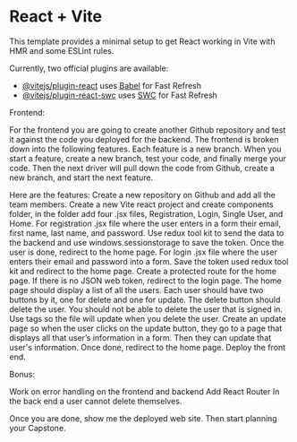# React + Vite

This template provides a minimal setup to get React working in Vite with HMR and some ESLint rules.

Currently, two official plugins are available:

- [@vitejs/plugin-react](https://github.com/vitejs/vite-plugin-react/blob/main/packages/plugin-react/README.md) uses [Babel](https://babeljs.io/) for Fast Refresh
- [@vitejs/plugin-react-swc](https://github.com/vitejs/vite-plugin-react-swc) uses [SWC](https://swc.rs/) for Fast Refresh

Frontend:

For the frontend you are going to create another Github repository and test it against the code you deployed for the backend. The frontend is broken down into the following features. Each feature is a new branch. When you start a feature, create a new branch, test your code, and finally merge your code. Then the next driver will pull down the code from Github, create a new branch, and start the next feature.

Here are the features:
Create a new repository on Github and add all the team members.
Create a new Vite react project and create components folder, in the folder add four .jsx files, Registration, Login, Single User, and Home.
For registration .jsx file where the user enters in a form their email, first name, last name, and password. Use redux tool kit to send the data to the backend and use windows.sessionstorage to save the token. Once the user is done, redirect to the home page.
For login .jsx file where the user enters their email and password into a form. Save the token used redux tool kit and redirect to the home page.
Create a protected route for the home page. If there is no JSON web token, redirect to the login page. The home page should display a list of all the users. Each user should have two buttons by it, one for delete and one for update.
The delete button should delete the user. You should not be able to delete the user that is signed in. Use tags so the file will update when you delete the user.
Create an update page so when the user clicks on the update button, they go to a page that displays all that user’s information in a form. Then they can update that user's information. Once done, redirect to the home page.
Deploy the front end.

Bonus:

Work on error handling on the frontend and backend
Add React Router
In the back end a user cannot delete themselves.

Once you are done, show me the deployed web site. Then start planning your Capstone.
